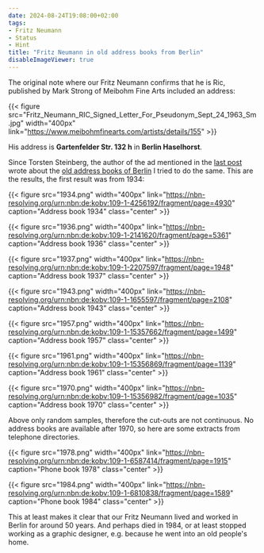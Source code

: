 ```yaml
---
date: 2024-08-24T19:08:00+02:00
tags:
- Fritz Neumann
- Status
- Hint
title: "Fritz Neumann in old address books from Berlin"
disableImageViewer: true
---
```


The original note where our Fritz Neumann confirms that he is Ric, published by Mark Strong of Meibohm Fine Arts included an address:

{{< figure src="Fritz_Neumann_RIC_Signed_Letter_For_Pseudonym_Sept_24_1963_Sm.jpg" width="400px" link="https://www.meibohmfinearts.com/artists/details/155" >}}

His address is **Gartenfelder Str. 132 h** in **Berlin Haselhorst**.

Since Torsten Steinberg, the author of the ad mentioned in the [last post](/post/fritz-neumann-watercolour-paintings/) wrote about the [old address books of Berlin](https://digital.zlb.de/viewer/berliner-adressbuecher/) I tried to do the same. This are the results, the first result was from 1934:

{{< figure src="1934.png" width="400px" link="https://nbn-resolving.org/urn:nbn:de:kobv:109-1-4256192/fragment/page=4930" caption="Address book 1934" class="center" >}}

{{< figure src="1936.png" width="400px" link="https://nbn-resolving.org/urn:nbn:de:kobv:109-1-2141620/fragment/page=5361" caption="Address book 1936" class="center" >}}

{{< figure src="1937.png" width="400px" link="https://nbn-resolving.org/urn:nbn:de:kobv:109-1-2207597/fragment/page=1948" caption="Address book 1937" class="center" >}}

{{< figure src="1943.png" width="400px" link="https://nbn-resolving.org/urn:nbn:de:kobv:109-1-1655597/fragment/page=2108" caption="Address book 1943" class="center" >}}

{{< figure src="1957.png" width="400px" link="https://nbn-resolving.org/urn:nbn:de:kobv:109-1-15357662/fragment/page=1499" caption="Address book 1957" class="center" >}}

{{< figure src="1961.png" width="400px" link="https://nbn-resolving.org/urn:nbn:de:kobv:109-1-15356869/fragment/page=1139" caption="Address book 1961" class="center" >}}

{{< figure src="1970.png" width="400px" link="https://nbn-resolving.org/urn:nbn:de:kobv:109-1-15356982/fragment/page=1035" caption="Address book 1970" class="center" >}}

Above only random samples, therefore the cut-outs are not continuous. No address books are available after 1970, so here are some extracts from telephone directories.

{{< figure src="1978.png" width="400px" link="https://nbn-resolving.org/urn:nbn:de:kobv:109-1-6587414/fragment/page=1915" caption="Phone book 1978" class="center" >}}

{{< figure src="1984.png" width="400px" link="https://nbn-resolving.org/urn:nbn:de:kobv:109-1-6810838/fragment/page=1589" caption="Phone book 1984" class="center" >}}

This at least makes it clear that our Fritz Neumann lived and worked in Berlin for around 50 years. And perhaps died in 1984, or at least stopped working as a graphic designer, e.g. because he went into an old people's home.

